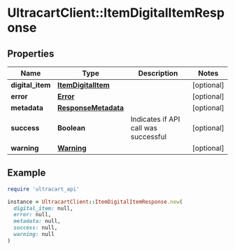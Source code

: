 # UltracartClient::ItemDigitalItemResponse

## Properties

| Name | Type | Description | Notes |
| ---- | ---- | ----------- | ----- |
| **digital_item** | [**ItemDigitalItem**](ItemDigitalItem.md) |  | [optional] |
| **error** | [**Error**](Error.md) |  | [optional] |
| **metadata** | [**ResponseMetadata**](ResponseMetadata.md) |  | [optional] |
| **success** | **Boolean** | Indicates if API call was successful | [optional] |
| **warning** | [**Warning**](Warning.md) |  | [optional] |

## Example

```ruby
require 'ultracart_api'

instance = UltracartClient::ItemDigitalItemResponse.new(
  digital_item: null,
  error: null,
  metadata: null,
  success: null,
  warning: null
)
```

